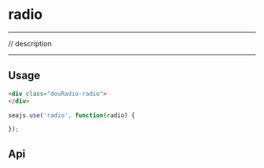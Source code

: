 # radio

---

// description

---

## Usage


````html
<div class="douRadio-radio">
</div>
````

```javascript
seajs.use('radio', function(radio) {

});
```

## Api

